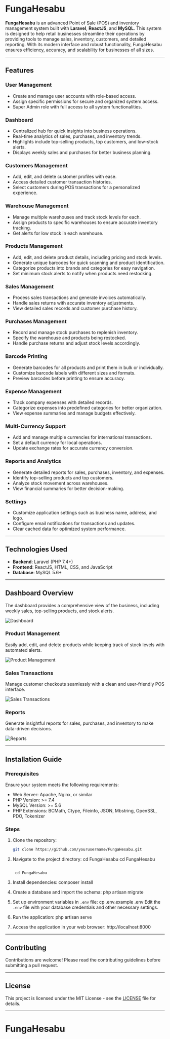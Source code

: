 # FungaHesabu

**FungaHesabu** is an advanced Point of Sale (POS) and inventory management system built with **Laravel**, **ReactJS**, and **MySQL**. This system is designed to help retail businesses streamline their operations by providing tools to manage sales, inventory, customers, and detailed reporting. With its modern interface and robust functionality, FungaHesabu ensures efficiency, accuracy, and scalability for businesses of all sizes.

---

## Features

### User Management
- Create and manage user accounts with role-based access.
- Assign specific permissions for secure and organized system access.
- Super Admin role with full access to all system functionalities.

### Dashboard
- Centralized hub for quick insights into business operations.
- Real-time analytics of sales, purchases, and inventory trends.
- Highlights include top-selling products, top customers, and low-stock alerts.
- Displays weekly sales and purchases for better business planning.

### Customers Management
- Add, edit, and delete customer profiles with ease.
- Access detailed customer transaction histories.
- Select customers during POS transactions for a personalized experience.

### Warehouse Management
- Manage multiple warehouses and track stock levels for each.
- Assign products to specific warehouses to ensure accurate inventory tracking.
- Get alerts for low stock in each warehouse.

### Products Management
- Add, edit, and delete product details, including pricing and stock levels.
- Generate unique barcodes for quick scanning and product identification.
- Categorize products into brands and categories for easy navigation.
- Set minimum stock alerts to notify when products need restocking.

### Sales Management
- Process sales transactions and generate invoices automatically.
- Handle sales returns with accurate inventory adjustments.
- View detailed sales records and customer purchase history.

### Purchases Management
- Record and manage stock purchases to replenish inventory.
- Specify the warehouse and products being restocked.
- Handle purchase returns and adjust stock levels accordingly.

### Barcode Printing
- Generate barcodes for all products and print them in bulk or individually.
- Customize barcode labels with different sizes and formats.
- Preview barcodes before printing to ensure accuracy.

### Expense Management
- Track company expenses with detailed records.
- Categorize expenses into predefined categories for better organization.
- View expense summaries and manage budgets effectively.

### Multi-Currency Support
- Add and manage multiple currencies for international transactions.
- Set a default currency for local operations.
- Update exchange rates for accurate currency conversion.

### Reports and Analytics
- Generate detailed reports for sales, purchases, inventory, and expenses.
- Identify top-selling products and top customers.
- Analyze stock movement across warehouses.
- View financial summaries for better decision-making.

### Settings
- Customize application settings such as business name, address, and logo.
- Configure email notifications for transactions and updates.
- Clear cached data for optimized system performance.

---

## Technologies Used
- **Backend**: Laravel (PHP 7.4+)
- **Frontend**: ReactJS, HTML, CSS, and JavaScript
- **Database**: MySQL 5.6+

---

## Dashboard Overview
The dashboard provides a comprehensive view of the business, including weekly sales, top-selling products, and stock alerts.

![Dashboard](screenshots/dashboard.png)

### Product Management
Easily add, edit, and delete products while keeping track of stock levels with automated alerts.

![Product Management](screenshots/product_management.png)

### Sales Transactions
Manage customer checkouts seamlessly with a clean and user-friendly POS interface.

![Sales Transactions](screenshots/sales_transactions.png)

### Reports
Generate insightful reports for sales, purchases, and inventory to make data-driven decisions.

![Reports](screenshots/reports.png)

---

## Installation Guide

### Prerequisites
Ensure your system meets the following requirements:
- Web Server: Apache, Nginx, or similar
- PHP Version: >= 7.4
- MySQL Version: >= 5.6
- PHP Extensions: BCMath, Ctype, Fileinfo, JSON, Mbstring, OpenSSL, PDO, Tokenizer

### Steps
1. Clone the repository:
   ```bash
   git clone https://github.com/yourusername/FungaHesabu.git
2. Navigate to the project directory:
   cd FungaHesabu
   cd FungaHesabu
   ```

    cd FungaHesabu
   ```

3. Install dependencies:
    composer install
4. Create a database and import the schema:
    php artisan migrate
5. Set up environment variables in `.env` file:
    cp .env.example .env
    Edit the `.env` file with your database credentials and other necessary settings.
6. Run the application:
    php artisan serve
7. Access the application in your web browser: http://localhost:8000

---

## Contributing
Contributions are welcome! Please read the contributing guidelines before submitting a pull request.

---

## License
This project is licensed under the MIT License - see the [LICENSE](LICENSE) file for details.

---  

# FungaHesabu
